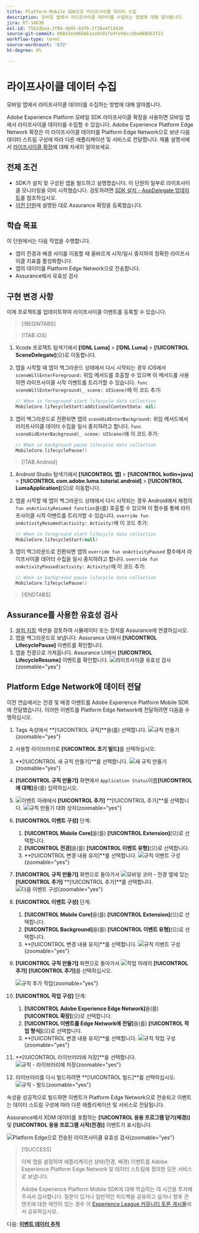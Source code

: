 ```yaml
---
title: Platform Mobile SDK으로 라이프사이클 데이터 수집
description: 모바일 앱에서 라이프사이클 데이터를 수집하는 방법에 대해 알아봅니다.
jira: KT-14630
exl-id: 75b2dbaa-2f84-4b95-83f6-2f38a4f1d438
source-git-commit: 008d3ee066861ea9101fe9fe99ccd0a088b63f23
workflow-type: tm+mt
source-wordcount: '672'
ht-degree: 0%

---
```


# 라이프사이클 데이터 수집

모바일 앱에서 라이프사이클 데이터를 수집하는 방법에 대해 알아봅니다.

Adobe Experience Platform 모바일 SDK 라이프사이클 확장을 사용하면 모바일 앱에서 라이프사이클 데이터를 수집할 수 있습니다. Adobe Experience Platform Edge Network 확장은 이 라이프사이클 데이터를 Platform Edge Network으로 보낸 다음 데이터 스트림 구성에 따라 다른 애플리케이션 및 서비스로 전달합니다. 제품 설명서에서 [라이프사이클 확장](https://developer.adobe.com/client-sdks/documentation/lifecycle-for-edge-network/)에 대해 자세히 알아보세요.


## 전제 조건

* SDK가 설치 및 구성된 앱을 빌드하고 실행했습니다. 이 단원의 일부로 라이프사이클 모니터링을 이미 시작했습니다. 검토하려면 [SDK 설치 - AppDelegate 업데이트](install-sdks.md#update-appdelegate)를 참조하십시오.
* [이전 단원](install-sdks.md)에 설명된 대로 Assurance 확장을 등록했습니다.

## 학습 목표

이 단원에서는 다음 작업을 수행합니다.

<!--
* Add lifecycle field group to the schema.
* -->
* 앱이 전경과 배경 사이를 이동할 때 올바르게 시작/일시 중지하여 정확한 라이프사이클 지표를 활성화합니다.
* 앱의 데이터를 Platform Edge Network으로 전송합니다.
* Assurance에서 유효성 검사

<!--
## Add lifecycle field group to schema

The Consumer Experience Event field group you added in the [previous lesson](create-schema.md) already contains the lifecycle fields, so you can skip this step. If you don't use Consumer Experience Event field group in your own app, you can add the lifecycle fields by doing the following:

1. Navigate to the schema interface as described in the [previous lesson](create-schema.md).
1. Open the **Luma Mobile App Event Schema** schema and select **[!UICONTROL Add]** next to Field groups.
    ![select add](assets/lifecycle-add.png){zoomable="yes"}
1. In the search bar, enter "lifecycle".
1. Select the checkbox next to **[!UICONTROL AEP Mobile Lifecycle Details]**.
1. Select **[!UICONTROL Add field groups]**.
    ![add field group](assets/lifecycle-lifecycle-field-group.png){zoomable="yes"}
1. Select **[!UICONTROL Save]**.
    ![save](assets/lifecycle-lifecycle-save.png){zoomable="yes"}
-->

## 구현 변경 사항

이제 프로젝트를 업데이트하여 라이프사이클 이벤트를 등록할 수 있습니다.

>[!BEGINTABS]

>[!TAB iOS]

1. Xcode 프로젝트 탐색기에서 **[!DNL Luma]** > **[!DNL Luma]** > **[!UICONTROL SceneDelegate]**(으)로 이동합니다.

1. 앱을 시작할 때 앱이 백그라운드 상태에서 다시 시작되는 경우 iOS에서 `sceneWillEnterForeground:` 위임 메서드를 호출할 수 있으며 이 메서드를 사용하면 라이프사이클 시작 이벤트를 트리거할 수 있습니다. `func sceneWillEnterForeground(_ scene: UIScene)`에 이 코드 추가:

   ```swift
   // When in foreground start lifecycle data collection
   MobileCore.lifecycleStart(additionalContextData: nil)
   ```

1. 앱이 백그라운드로 전환되면 앱의 `sceneDidEnterBackground:` 위임 메서드에서 라이프사이클 데이터 수집을 일시 중지하려고 합니다. `func sceneDidEnterBackground(_ scene: UIScene)`에 이 코드 추가:

   ```swift
   // When in background pause lifecycle data collection
   MobileCore.lifecyclePause()
   ```

>[!TAB Android]

1. Android Studio 탐색기에서 **[!UICONTROL 앱]** > **[!UICONTROL kotlin+java]** > **[!UICONTROL com.adobe.luma.tutorial.android]** > **[!UICONTROL LumaApplication]**(으)로 이동합니다.

1. 앱을 시작할 때 앱이 백그라운드 상태에서 다시 시작되는 경우 Android에서 재정의 `fun onActivityResumed function`을(를) 호출할 수 있으며 이 함수를 통해 라이프사이클 시작 이벤트를 트리거할 수 있습니다. `override fun onActivityResumed(activity: Activity)`에 이 코드 추가:

   ```kotlin
   // When in foreground start lifecycle data collection
   MobileCore.lifecycleStart(null)
   ```

1. 앱이 백그라운드로 전환되면 앱의 `override fun onActivityPaused` 함수에서 라이프사이클 데이터 수집을 일시 중지하려고 합니다. `override fun onActivityPaused(activity: Activity)`에 이 코드 추가:

   ```swift
   // When in background pause lifecycle data collection
   MobileCore.lifecyclePause()
   ```

>[!ENDTABS]


## Assurance를 사용한 유효성 검사

1. [설치 지침](assurance.md#connecting-to-a-session) 섹션을 검토하여 시뮬레이터 또는 장치를 Assurance에 연결하십시오.
1. 앱을 백그라운드로 보냅니다. Assurance UI에서 **[!UICONTROL LifecyclePause]** 이벤트를 확인합니다.
1. 앱을 전경으로 가져옵니다. Assurance UI에서 **[!UICONTROL LifecycleResume]** 이벤트를 확인합니다.
   ![라이프사이클 유효성 검사](assets/lifecycle-lifecycle-assurance.png){zoomable="yes"}


## Platform Edge Network에 데이터 전달

이전 연습에서는 전경 및 배경 이벤트를 Adobe Experience Platform Mobile SDK에 전달했습니다. 이러한 이벤트를 Platform Edge Network에 전달하려면 다음을 수행하십시오.

1. Tags 속성에서 **[!UICONTROL 규칙]**을(를) 선택합니다.
   ![규칙 만들기](assets/rule-create.png){zoomable="yes"}
1. 사용할 라이브러리로 **[!UICONTROL 초기 빌드]**&#x200B;를 선택하십시오.
1. **[!UICONTROL 새 규칙 만들기]**를 선택합니다.
   ![새 규칙 만들기](assets/rules-create-new.png){zoomable="yes"}
1. **[!UICONTROL 규칙 만들기]** 화면에서 `Application Status`이름&#x200B;**[!UICONTROL 에 대해]**&#x200B;을(를) 입력하십시오.
1. ![이벤트](https://spectrum.adobe.com/static/icons/workflow_18/Smock_AddCircle_18_N.svg) 아래에서 **[!UICONTROL 추가]** **[!UICONTROL 추가]**를 선택합니다.
   ![규칙 만들기 대화 상자](assets/rule-create-name.png){zoomable="yes"}
1. **[!UICONTROL 이벤트 구성]** 단계:
   1. **[!UICONTROL Mobile Core]**&#x200B;을(를) **[!UICONTROL Extension]**(으)로 선택합니다.
   1. **[!UICONTROL 전경]**&#x200B;을(를) **[!UICONTROL 이벤트 유형]**(으)로 선택합니다.
   1. **[!UICONTROL 변경 내용 유지]**를 선택합니다.
      ![규칙 이벤트 구성](assets/rule-event-configuration.png){zoomable="yes"}
1. **[!UICONTROL 규칙 만들기]** 화면으로 돌아가서 ![모바일 코어 - 전경](https://spectrum.adobe.com/static/icons/workflow_18/Smock_AddCircle_18_N.svg) 옆에 있는 **[!UICONTROL 추가]** **[!UICONTROL 추가]**를 선택합니다.
   ![다음 이벤트 구성](assets/rule-event-configuration-next.png){zoomable="yes"}
1. **[!UICONTROL 이벤트 구성]** 단계:
   1. **[!UICONTROL Mobile Core]**&#x200B;을(를) **[!UICONTROL Extension]**(으)로 선택합니다.
   1. **[!UICONTROL Background]**&#x200B;을(를) **[!UICONTROL 이벤트 유형]**(으)로 선택합니다.
   1. **[!UICONTROL 변경 내용 유지]**를 선택합니다.
      ![규칙 이벤트 구성](assets/rule-event-configuration-background.png){zoomable="yes"}
1. **[!UICONTROL 규칙 만들기]** 화면으로 돌아가서 ![작업](https://spectrum.adobe.com/static/icons/workflow_18/Smock_AddCircle_18_N.svg) 아래의 **[!UICONTROL 추가]** **[!UICONTROL 추가]**&#x200B;를 선택하십시오.

   ![규칙 추가 작업](assets/rule-action-button.png){zoomable="yes"}

1. **[!UICONTROL 작업 구성]** 단계:
   1. **[!UICONTROL Adobe Experience Edge Network]**&#x200B;을(를) **[!UICONTROL 확장]**(으)로 선택합니다.
   1. **[!UICONTROL 이벤트를 Edge Network에 전달]**&#x200B;을(를) **[!UICONTROL 작업 형식]**(으)로 선택합니다.
   1. **[!UICONTROL 변경 내용 유지]**를 선택합니다.
      ![규칙 작업 구성](assets/rule-action-configuration.png){zoomable="yes"}
1. **[!UICONTROL 라이브러리에 저장]**을 선택합니다.
   ![규칙 - 라이브러리에 저장](assets/rule-save-to-library.png){zoomable="yes"}
1. 라이브러리를 다시 빌드하려면 **[!UICONTROL 빌드]**를 선택하십시오.
   ![규칙 - 빌드](assets/rule-build.png){zoomable="yes"}

속성을 성공적으로 빌드하면 이벤트가 Platform Edge Network으로 전송되고 이벤트는 데이터 스트림 구성에 따라 다른 애플리케이션 및 서비스로 전달됩니다.

Assurance에서 XDM 데이터를 포함하는 **[!UICONTROL 응용 프로그램 닫기(배경)]** 및 **[!UICONTROL 응용 프로그램 시작(전경)]** 이벤트가 표시됩니다.

![Platform Edge으로 전송된 라이프사이클 유효성 검사](assets/lifecycle-edge-assurance.png){zoomable="yes"}

>[!SUCCESS]
>
>이제 앱을 설정하여 애플리케이션 상태(전경, 배경) 이벤트를 Adobe Experience Platform Edge Network 및 데이터 스트림에 정의한 모든 서비스로 보냅니다.
>
> Adobe Experience Platform Mobile SDK에 대해 학습하는 데 시간을 투자해 주셔서 감사합니다. 질문이 있거나 일반적인 피드백을 공유하고 싶거나 향후 콘텐츠에 대한 제안이 있는 경우 이 [Experience League 커뮤니티 토론 게시물](https://experienceleaguecommunities.adobe.com/t5/adobe-experience-platform-data/tutorial-discussion-implement-adobe-experience-cloud-in-mobile/td-p/443796)에서 공유하십시오.

다음: **[이벤트 데이터 추적](events.md)**
